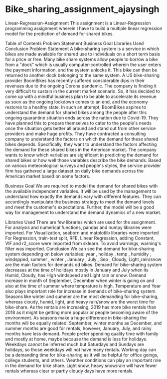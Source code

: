 # Bike_sharing_assignment_ajaysingh
Linear-Regression-Assignment
This assignment is a Linear-Regression programming assignment wherein I have to build a multiple linear regression model for the prediction of demand for shared bikes.

Table of Contents
Problem Statement
Business Goal
Libraries Used
Conclusion
Problem Statement
A bike-sharing system is a service in which bikes are made available for shared use to individuals on a short term basis for a price or free. Many bike share systems allow people to borrow a bike from a "dock" which is usually computer-controlled wherein the user enters the payment information, and the system unlocks it. This bike can then be returned to another dock belonging to the same system. A US bike-sharing provider BoomBikes has recently suffered considerable dips in their revenues due to the ongoing Corona pandemic. The company is finding it very difficult to sustain in the current market scenario. So, it has decided to come up with a mindful business plan to be able to accelerate its revenue as soon as the ongoing lockdown comes to an end, and the economy restores to a healthy state. In such an attempt, BoomBikes aspires to understand the demand for shared bikes among the people after this ongoing quarantine situation ends across the nation due to Covid-19. They have planned this to prepare themselves to cater to the people's needs once the situation gets better all around and stand out from other service providers and make huge profits. They have contracted a consulting company to understand the factors on which the demand for these shared bikes depends. Specifically, they want to understand the factors affecting the demand for these shared bikes in the American market. The company wants to know which variables are significant in predicting the demand for shared bikes or how well those variables describe the bike demands. Based on various meteorological surveys and people's styles, the service provider firm has gathered a large dataset on daily bike demands across the American market based on some factors.

Business Goal
We are required to model the demand for shared bikes with the available independent variables. It will be used by the management to understand how exactly the demands vary with different features. They can accordingly manipulate the business strategy to meet the demand levels and meet the customer's expectations. Further, the model will be a good way for management to understand the demand dynamics of a new market.

Libraries Used
There are few libraries which are used for the assignment.
For analysis and numerical functions, pandas and numpy libraries were imported.
For Visualization, seaborn and matplotlib libraries were imported
For Regression, train-test split, RFE, Linear Regression, adding Constant, VIF and r2_score were imported from sklearn.
To avoid warnings, warning's filter was imported.
Conclusion
We can see the demand for bike-sharing system depending on below variables:
year , holiday , temp , humidity , windspped, summer , winter , January , July , Sep , Cloudy, Light_rain/snow are the main factors for demands od bikes.
Demand for bike-sharing system decreases at the time of holidays mostly in January and July when its Humid, Cloudy, has High windspeed and Light rain or snow.
Demand increase in month of September, December when winter is going on and also at the time of summer where temprature is high.
Temperature and Year also plays important role for increase in demands of bike-sharing system.
Seasons like winter and summer are the most demanding for bike-sharing, whereas cloudy, humid, light, and heavy rain/snow are the worst time for bike-share.
As the rentals are increasing, 2019 has more bike rentals than 2018 as it might be getting more popular or people becoming aware of the environment.
As seasons make a huge difference in bike-sharing the months will be equally related. September, winter months as December, and summer months are good for rentals, however, January, July, and rainy months have less demand.
People prefer spending quality time with family and mostly at home, maybe because the demand is less for holidays.
Weekdays cannot be inferred much but Saturdays and Sundays are holidays, so those weekdays will not have many rentals.
Working day can be a demanding time for bike-sharing as it will be helpful for office goings, college students, and others.
Weather conditions can play an important role in the demand for bike share. Light snow, heavy snow/rain will have fewer rentals whereas clear or partly cloudy days have more rentals.
